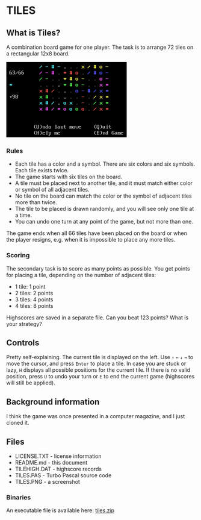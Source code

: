 # TILES

## What is Tiles?

A combination board game for one player. The task is to arrange 72 tiles on a rectangular 12x8 board.

![Tiles Screenshot](TILES.PNG)

### Rules

* Each tile has a color and a symbol. There are six colors and six symbols. Each tile exists twice.
* The game starts with six tiles on the board.
* A tile must be placed next to another tile, and it must match either color or symbol of all adjacent tiles.
* No tile on the board can match the color or the symbol of adjacent tiles more than twice.
* The tile to be placed is drawn randomly, and you will see only one tile at a time.
* You can undo one turn at any point of the game, but not more than one.

The game ends when all 66 tiles have been placed on the board or when the player resigns, e.g. when it is impossible to place any more tiles.

### Scoring

The secondary task is to score as many points as possible. You get points for placing a tile, depending on the number of adjacent tiles:

* 1 tile: 1 point
* 2 tiles: 2 points
* 3 tiles: 4 points
* 4 tiles: 8 points

Highscores are saved in a separate file. Can you beat 123 points? What is your strategy?

## Controls

Pretty self-explaining. The current tile is displayed on the left. Use `↑` `←` `↓` `→` to move the cursor, and press `Enter` to place a tile. In case you are stuck or lazy, `H` displays all possible positions for the current tile. If there is no valid position, press `U` to undo your turn or `E` to end the current game (highscores will still be applied).

## Background information

I think the game was once presented in a computer magazine, and I just cloned it.

## Files

* LICENSE.TXT - license information
* README.md - this document
* TILEHIGH.DAT - highscore records
* TILES.PAS - Turbo Pascal source code
* TILES.PNG - a screenshot

### Binaries

An executable file is available here: [tiles.zip](http://turbo.elitepiraten.de/tiles.zip)

